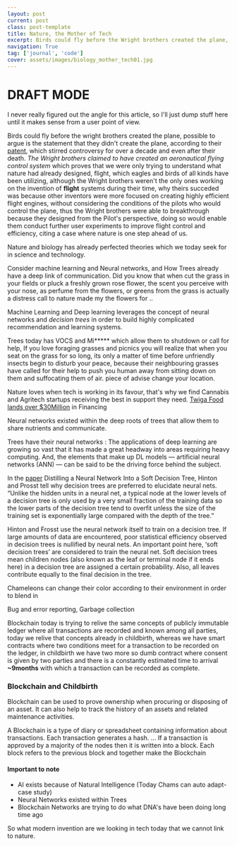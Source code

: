 ```yaml
---
layout: post
current: post
class: post-template
title: Nature, the Mother of Tech
excerpt: Birds could fly before the Wright brothers created the plane, Neural networks existed within the deep roots of trees that allow them to share nutrients and communicate
navigation: True
tag: ['journal', 'code']
cover: assets/images/biology_mother_tech01.jpg
---
```



# DRAFT MODE

I never really figured out the angle for this article, so I'll just dump stuff here until it makes sense from a user point of view.

Birds could fly before the wright brothers created the plane, possible to argue is the statement that they didn't create the plane, according to their [patent](https://en.wikipedia.org/wiki/Wright_brothers_patent_war), which stirred controversy for over a decade and even after their death. _The Wright brothers claimed to have created an aeronautical flying control system_ which proves that we were only trying to understand what nature had already designed, flight, which eagles and birds of all kinds have been utilizing, although the Wright brothers weren't the only ones working on the invention of **flight** systems during their time, why theirs succeded was because other inventors were more focused on creating highly efficient flight engines, without considering the conditions of the pilots who would control the plane, thus the Wright brothers were able to breakthrough because they designed from the Pilot's perspective, doing so would enable them conduct further user experiments to improve flight control and efficiency, citing a case where nature is one step ahead of us.


Nature and biology has already perfected theories which we today seek for in science and technology.

Consider machine learning and Neural networks, and How Trees already have a deep link of communication. Did you know that when cut the grass in your fields or pluck a freshly grown rose flower, the scent you perceive with your nose, as perfume from the flowers, or greens from the grass is actually a distress call to nature made my the flowers for ..

Machine Learning and Deep learning leverages the concept of neural networks and _decision trees_ in order to build highly complicated recommendation and learning systems.


Trees today has VOCS and Mi***** which allow them to shutdown or call for help, If you love foraging grasses and picnics you will realize that when you seat on the grass for so long, its only a matter of time before unfriendly insects begin to disturb your peace, because their neighbouring grasses have called for their help to push you human away from sitting down on them and suffocating them of air. piece of advise change your location.

Nature loves when tech is working in its favour, that's why we find Cannabis and Agritech startups receiving the best in support they need. [Twiga Food lands over $30Million](https://news.crunchbase.com/news/twiga-foods-lands-over-30m-nairobis-largest-known-financing-round-of-the-year/) in Financing

Neural networks existed within the deep roots of trees that allow them to share nutrients and communicate.

Trees have their neural networks : The applications of deep learning are growing so vast that it has made a great headway into areas requiring heavy computing. And, the elements that make up DL models — artificial neural networks (ANN) — can be said to be the driving force behind the subject. 

In the [paper](https://arxiv.org/pdf/1711.09784.pdf) Distilling a Neural Network Into a Soft Decision Tree, Hinton and Prosst tell why decision trees are preferred to elucidate neural nets. “Unlike the hidden units in a neural net, a typical node at the lower levels of a decision tree is only used by a very small fraction of the training data so the lower parts of the decision tree tend to overfit unless the size of the training set is exponentially large compared with the depth of the tree.”

Hinton and Frosst use the neural network itself to train on a decision tree. If large amounts of data are encountered, poor statistical efficiency observed in decision trees is nullified by neural nets. An important point here, ‘soft decision trees’ are considered to train the neural net. Soft decision trees mean children nodes (also known as the leaf or terminal node if it ends here) in a decision tree are assigned a certain probability. Also, all leaves contribute equally to the final decision in the tree. 

Chameleons can change their color according to their environment in order to blend in


Bug and error reporting, Garbage collection

Blockchain today is trying to relive the same concepts of publicly immutable ledger where all transactions are recorded and known among all parties, today we relive that concepts already in childbirth, whereas we have smart contracts where two conditions meet for a transaction to be recorded on the ledger, in childbirth we have two more so dumb contract where consent is given by two parties and there is a constantly estimated time to arrival **~9months** with which a transaction can be recorded as complete.


### Blockchain and Childbirth

Blockchain can be used to prove ownership when procuring or disposing of an asset. It can also help to track the history of an assets and related maintenance activities. 

A Blockchain is a type of diary or spreadsheet containing information about transactions. Each transaction generates a hash. ... If a transaction is approved by a majority of the nodes then it is written into a block. Each block refers to the previous block and together make the Blockchain

#### Important to note

- AI exists because of Natural Intelligence (Today Chams can auto adapt- case study)
- Neural Networks existed within Trees
- Blockchain Networks are trying to do what DNA's have been doing long time ago

So what modern invention are we looking in tech today that we cannot link to nature.